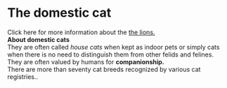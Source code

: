 <!DOCTYPE html>
<html>
  <b><h1> The domestic cat </h1></b>
  <body> Click here for more information about the <u><a href= "https//:www.google.com" > the lions. </a></u> </body>
  <head1><br> <b> About domestic cats </b></br> </head1>
  <html>
    <head>
        <link rel="stylesheet" href="/path/to/stylesheet.css"></link>
    </head>
    <body>
        <title>Hello world</title>
    </body>
</html>

<body>They are often called <i>house cats</i> when kept as indoor pets or simply cats when there is no need to distinguish
    them from other felids and felines. They are often valued by humans for <b> companionship.</b>
    <br>There are more than seventy cat breeds recognized by various cat registries..</br>

